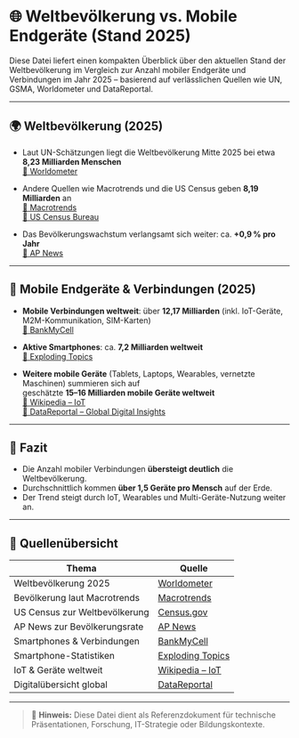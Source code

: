 # 🌐 Weltbevölkerung vs. Mobile Endgeräte (Stand 2025)

Diese Datei liefert einen kompakten Überblick über den aktuellen Stand der Weltbevölkerung im Vergleich zur Anzahl mobiler Endgeräte und Verbindungen im Jahr 2025 – basierend auf verlässlichen Quellen wie UN, GSMA, Worldometer und DataReportal.

---

## 🌍 Weltbevölkerung (2025)

- Laut UN-Schätzungen liegt die Weltbevölkerung Mitte 2025 bei etwa **8,23 Milliarden Menschen**  
  [🔗 Worldometer](https://www.worldometers.info/world-population/?utm_source=chatgpt.com)

- Andere Quellen wie Macrotrends und die US Census geben **8,19 Milliarden** an  
  [🔗 Macrotrends](https://www.macrotrends.net/global-metrics/countries/wld/world/population?utm_source=chatgpt.com)  
  [🔗 US Census Bureau](https://www.census.gov/library/stories/2024/12/new-year-population.html?utm_source=chatgpt.com)

- Das Bevölkerungswachstum verlangsamt sich weiter: ca. **+0,9 % pro Jahr**  
  [🔗 AP News](https://apnews.com/article/fcc8cc23d572ddf91be31a6ec651e0d0?utm_source=chatgpt.com)

---

## 📱 Mobile Endgeräte & Verbindungen (2025)

- **Mobile Verbindungen weltweit**: über **12,17 Milliarden** (inkl. IoT-Geräte, M2M-Kommunikation, SIM-Karten)  
  [🔗 BankMyCell](https://www.bankmycell.com/blog/how-many-phones-are-in-the-world?utm_source=chatgpt.com)

- **Aktive Smartphones**: ca. **7,2 Milliarden weltweit**  
  [🔗 Exploding Topics](https://explodingtopics.com/blog/smartphone-stats?utm_source=chatgpt.com)

- **Weitere mobile Geräte** (Tablets, Laptops, Wearables, vernetzte Maschinen) summieren sich auf  
  geschätzte **15–16 Milliarden mobile Geräte weltweit**  
  [🔗 Wikipedia – IoT](https://en.wikipedia.org/wiki/Internet_of_things?utm_source=chatgpt.com)  
  [🔗 DataReportal – Global Digital Insights](https://datareportal.com/global-digital-overview?utm_source=chatgpt.com)

---

## 📌 Fazit

- Die Anzahl mobiler Verbindungen **übersteigt deutlich** die Weltbevölkerung.
- Durchschnittlich kommen **über 1,5 Geräte pro Mensch** auf der Erde.
- Der Trend steigt durch IoT, Wearables und Multi-Geräte-Nutzung weiter an.

---

## 🔗 Quellenübersicht

| Thema                        | Quelle                                                                 |
|-----------------------------|------------------------------------------------------------------------|
| Weltbevölkerung 2025        | [Worldometer](https://www.worldometers.info/world-population/?utm_source=chatgpt.com) |
| Bevölkerung laut Macrotrends| [Macrotrends](https://www.macrotrends.net/global-metrics/countries/wld/world/population?utm_source=chatgpt.com) |
| US Census zur Weltbevölkerung| [Census.gov](https://www.census.gov/library/stories/2024/12/new-year-population.html?utm_source=chatgpt.com) |
| AP News zur Bevölkerungsrate| [AP News](https://apnews.com/article/fcc8cc23d572ddf91be31a6ec651e0d0?utm_source=chatgpt.com) |
| Smartphones & Verbindungen  | [BankMyCell](https://www.bankmycell.com/blog/how-many-phones-are-in-the-world?utm_source=chatgpt.com) |
| Smartphone-Statistiken      | [Exploding Topics](https://explodingtopics.com/blog/smartphone-stats?utm_source=chatgpt.com) |
| IoT & Geräte weltweit       | [Wikipedia – IoT](https://en.wikipedia.org/wiki/Internet_of_things?utm_source=chatgpt.com) |
| Digitalübersicht global     | [DataReportal](https://datareportal.com/global-digital-overview?utm_source=chatgpt.com) |

---

> 📁 **Hinweis:** Diese Datei dient als Referenzdokument für technische Präsentationen, Forschung, IT-Strategie oder Bildungskontexte.
